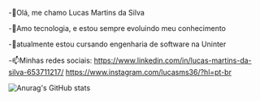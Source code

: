 -👋Olá, me chamo Lucas Martins da Silva

-👀Amo tecnologia, e estou sempre evoluindo meu conhecimento

-🌱atualmente estou cursando engenharia de software na Uninter

-📫Minhas redes sociais:
https://www.linkedin.com/in/lucas-martins-da-silva-653711217/
https://www.instagram.com/lucasms36/?hl=pt-br


![Anurag's GitHub stats](https://github-readme-stats.vercel.app/api?username=lucasms26&show_icons=true&theme=radical)
